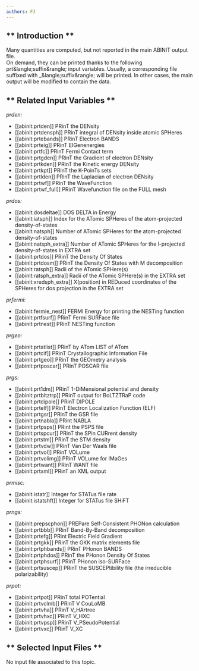 ```yaml
---
authors: FJ
---
```


## ** Introduction **

Many quantities are computed, but not reported in the main ABINIT output file.  
On demand, they can be printed thanks to the following
prt&amp;langle;suffix&amp;rangle; input variables. Usually, a corresponding
file suffixed with _&amp;langle;suffix&amp;rangle; will be printed. In other
cases, the main output will be modified to contain the data.



## ** Related Input Variables **

*prden:*

- [[abinit:prtden]]  PRinT the DENsity
- [[abinit:prtdensph]]  PRinT integral of DENsity inside atomic SPHeres
- [[abinit:prtebands]]  PRinT Electron BANDS
- [[abinit:prteig]]  PRinT EIGenenergies
- [[abinit:prtfc]]  PRinT Fermi Contact term
- [[abinit:prtgden]]  PRinT the Gradient of electron DENsity
- [[abinit:prtkden]]  PRinT the Kinetic energy DENsity
- [[abinit:prtkpt]]  PRinT the K-PoinTs sets
- [[abinit:prtlden]]  PRinT the Laplacian of electron DENsity
- [[abinit:prtwf]]  PRinT the WaveFunction
- [[abinit:prtwf_full]]  PRinT Wavefunction file on the FULL mesh
 
*prdos:*

- [[abinit:dosdeltae]]  DOS DELTA in Energy
- [[abinit:iatsph]]  Index for the ATomic SPHeres of the atom-projected density-of-states
- [[abinit:natsph]]  Number of ATomic SPHeres for the atom-projected density-of-states
- [[abinit:natsph_extra]]  Number of ATomic SPHeres for the l-projected density-of-states in EXTRA set
- [[abinit:prtdos]]  PRinT the Density Of States
- [[abinit:prtdosm]]  PRinT the Density Of States with M decomposition
- [[abinit:ratsph]]  Radii of the ATomic SPHere(s)
- [[abinit:ratsph_extra]]  Radii of the ATomic SPHere(s) in the EXTRA set
- [[abinit:xredsph_extra]]  X(position) in REDuced coordinates of the SPHeres for dos projection in the EXTRA set
 
*prfermi:*

- [[abinit:fermie_nest]]  FERMI Energy for printing the NESTing function
- [[abinit:prtfsurf]]  PRinT Fermi SURFace file
- [[abinit:prtnest]]  PRinT NESTing function
 
*prgeo:*

- [[abinit:prtatlist]]  PRinT by ATom LIST of ATom
- [[abinit:prtcif]]  PRinT Crystallographic Information File
- [[abinit:prtgeo]]  PRinT the GEOmetry analysis
- [[abinit:prtposcar]]  PRinT POSCAR file
 
*prgs:*

- [[abinit:prt1dm]]  PRinT 1-DiMensional potential and density
- [[abinit:prtbltztrp]]  PRinT output for BoLTZTRaP code
- [[abinit:prtdipole]]  PRinT DIPOLE
- [[abinit:prtelf]]  PRinT Electron Localization Function (ELF)
- [[abinit:prtgsr]]  PRinT the GSR file
- [[abinit:prtnabla]]  PRint NABLA
- [[abinit:prtpsps]]  PRint the PSPS file
- [[abinit:prtspcur]]  PRinT the SPin CURrent density
- [[abinit:prtstm]]  PRinT the STM density
- [[abinit:prtvdw]]  PRinT Van Der Waals file
- [[abinit:prtvol]]  PRinT VOLume
- [[abinit:prtvolimg]]  PRinT VOLume for IMaGes
- [[abinit:prtwant]]  PRinT WANT file
- [[abinit:prtxml]]  PRinT an XML output
 
*prmisc:*

- [[abinit:istatr]]  Integer for STATus file rate
- [[abinit:istatshft]]  Integer for STATus file SHiFT
 
*prngs:*

- [[abinit:prepscphon]]  PREPare Self-Consistent PHONon calculation
- [[abinit:prtbbb]]  PRinT Band-By-Band decomposition
- [[abinit:prtefg]]  PRint Electric Field Gradient
- [[abinit:prtgkk]]  PRinT the GKK matrix elements file
- [[abinit:prtphbands]]  PRinT PHonon BANDS
- [[abinit:prtphdos]]  PRinT the PHonon Density Of States
- [[abinit:prtphsurf]]  PRinT PHonon iso-SURFace
- [[abinit:prtsuscep]]  PRinT the SUSCEPtibility file (the irreducible polarizability)
 
*prpot:*

- [[abinit:prtpot]]  PRinT total POTential
- [[abinit:prtvclmb]]  PRinT V CouLoMB
- [[abinit:prtvha]]  PRinT V_HArtree
- [[abinit:prtvhxc]]  PRinT V_HXC
- [[abinit:prtvpsp]]  PRinT V_PSeudoPotential
- [[abinit:prtvxc]]  PRinT V_XC
 

## ** Selected Input Files **

No input file associated to this topic.

